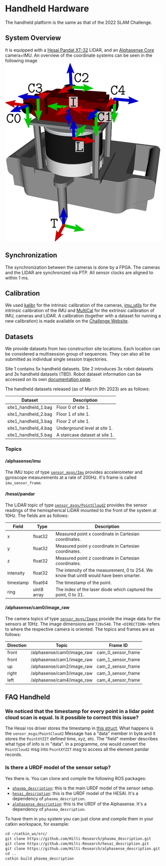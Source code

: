 # Handheld Hardware
The handheld platform is the same as that of the 2022 SLAM Challenge.

## System Overview
It is equipped with a [Hesai Pandat XT-32](http://www.oxts.com/wp-content/uploads/2021/01/Hesai-PandarXT_User_Manual.pdf) LIDAR, and an [Alphasense Core](https://github.com/sevensense-robotics/alphasense_core_manual) camera+IMU. 
An overview of the coordinate systems can be seen in the following image
<img src="images/handheld/frames1.png" alt="Trailblazer Frames 1" width="600">


## Synchronization
The synchronization between the cameras is done by a FPGA. The cameras and the LIDAR are synchronized via PTP. All sensor clocks are aligned to within 1 ms.

## Calibration
We used [kalibr](https://github.com/ethz-asl/kalibr) for the intrinsic calibration of the cameras, [imu_utils](https://github.com/gaowenliang/imu_utils.git) for the intrinsic calibration of the IMU and [MultiCal](https://github.com/zhixy/multical) for the extrinsic calibration of IMU, cameras and LiDAR. A calibration (together with a dataset for running a new calibration) is made available on the [Challenge Website](https://hilti-challenge.com).

## Datasets
We provide datasets from two construction site locations. Each location can be considered a multisession group of sequences. They can also all be submitted as individual single session trajectories.

Site 1 contains 5x handheld datasets.
Site 2 introduces 3x robot datasets and 3x handheld datasets (TBD). Robot dataset information can be accessed on its own [documentation page](documentation/hardware/Robot.md). 

The handheld datasets released (as of March 9th 2023) are as follows:

| Dataset                  | Description                    |
|--------------------------|--------------------------------|
| site1_handheld_1.bag     | Floor 0 of site 1.             |
| site1_handheld_2.bag     | Floor 1 of site 1.             |
| site1_handheld_3.bag     | Floor 2 of site 1.             |
| site1_handheld_4.bag     | Underground level at site 1.   |
| site1_handheld_5.bag     | A staircase dataset at site 1. |

### Topics
#### /alphasense/imu
The IMU topic of type [`sensor_msgs/Imu`](http://docs.ros.org/en/noetic/api/sensor_msgs/html/msg/Imu.html) provides accelerometer and gyroscope measurements at a rate of 200Hz. It's frame is called `imu_sensor_frame`.

#### /hesai/pandar
The LiDAR topic of type [`sensor_msgs/PointCloud2`](http://docs.ros.org/en/melodic/api/sensor_msgs/html/msg/PointCloud2.html) provides the sensor readings of the hemispherical LiDAR mounted to the front of the system at 10Hz. The fields are as follows:

| Field     | Type         | Description                                                                             |
|-----------|--------------|-----------------------------------------------------------------------------------------|
| x         | float32      | Measured point x coordinate in Cartesian coordinates.                                   |
| y         | float32      | Measured point y coordinate in Cartesian coordinates.                                   |
| z         | float32      | Measured point z coordinate in Cartesian coordinates.                                   |
| intensity | float32      | The intensity of the measurement, 0 to 254. We know that uint8 would have been smarter. |
| timestamp | float64      | The timestamp of the point.                                                             |
| ring      | uint8 array  | The index of the laser diode which captured the point, 0 to 31.                         |

#### /alphasense/cam0/image_raw
The camera topics of type [`sensor_msgs/Image`](http://docs.ros.org/en/noetic/api/sensor_msgs/html/msg/Image.html) provide the image data for the sensors at 10Hz. The image dimensions are `720x540`. The `<DIRECTION>` refers to where the respective camera is oriented. The topics and frames are as follows:

| Direction | Topic                      | Frame ID           |
|-----------|----------------------------|--------------------|
| front     | /alphasense/cam0/image_raw | cam_0_sensor_frame |
| front     | /alphasense/cam1/image_raw | cam_1_sensor_frame |
| up        | /alphasense/cam2/image_raw | cam_2_sensor_frame |
| right     | /alphasense/cam3/image_raw | cam_3_sensor_frame |
| left      | /alphasense/cam4/image_raw | cam_4_sensor_frame |

## FAQ Handheld

### We noticed that the timestamp for every point in a lidar point cloud scan is equal. Is it possible to correct this issue?
The Hesai ros driver stores the timestamp in [this struct](https://github.com/HesaiTechnology/HesaiLidar_General_ROS/blob/master/src/HesaiLidar_General_SDK/src/PandarGeneralRaw/include/pandarGeneral/point_types.h). What happens is the `sensor_msgs/PointCloud2` Message has a "data" member in byte and it stores the `PointXYZIT` defined time, xyz, etc. The "field" member describes what type of info is in "data". In a programme, one would convert the `PointCloud2` msg into `PointXYZIT` msg to access all the element pandar records.

### Is there a URDF model of the sensor setup?
Yes there is. You can clone and compile the following ROS packages:
- [`phasma_description`](https://github.com/Hilti-Research/phasma_description.git): this is the main URDF model of the sensor setup.
- [`hesai_description`](https://github.com/Hilti-Research/hesai_description): this is the URDF model of the HESAI. It's a dependency of `phasma_description`.
- [`alphasense_description`](https://github.com/Hilti-Research/alphasense_description): this is the URDF of the Alphasense. It's a dependency of `phasma_description`.

To have them in you system you can just clone and compile them in your catkin workspace, for example:
```
cd ~/catkin_ws/src/
git clone https://github.com/Hilti-Research/phasma_description.git
git clone https://github.com/Hilti-Research/hesai_description.git
git clone https://github.com/Hilti-Research/alphasense_description.git
cd ..
catkin build phasma_description
```